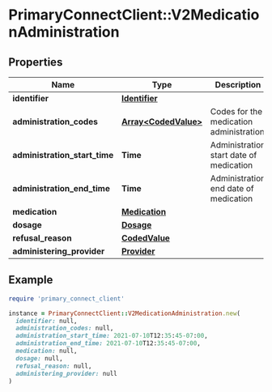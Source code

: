 # PrimaryConnectClient::V2MedicationAdministration

## Properties

| Name | Type | Description | Notes |
| ---- | ---- | ----------- | ----- |
| **identifier** | [**Identifier**](Identifier.md) |  | [optional] |
| **administration_codes** | [**Array&lt;CodedValue&gt;**](CodedValue.md) | Codes for the medication administration | [optional] |
| **administration_start_time** | **Time** | Administration start date of medication | [optional] |
| **administration_end_time** | **Time** | Administration end date of medication | [optional] |
| **medication** | [**Medication**](Medication.md) |  | [optional] |
| **dosage** | [**Dosage**](Dosage.md) |  | [optional] |
| **refusal_reason** | [**CodedValue**](CodedValue.md) |  | [optional] |
| **administering_provider** | [**Provider**](Provider.md) |  | [optional] |

## Example

```ruby
require 'primary_connect_client'

instance = PrimaryConnectClient::V2MedicationAdministration.new(
  identifier: null,
  administration_codes: null,
  administration_start_time: 2021-07-10T12:35:45-07:00,
  administration_end_time: 2021-07-10T12:35:45-07:00,
  medication: null,
  dosage: null,
  refusal_reason: null,
  administering_provider: null
)
```

